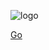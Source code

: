 <!-- _coverpage.md -->

![logo](https://i.loli.net/2020/07/29/vCoweN1RHd8M4GF.jpg)

[Go](/README.md)
